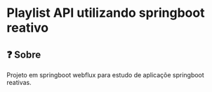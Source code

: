 # Playlist API utilizando springboot reativo

## :question: Sobre

Projeto em springboot webflux para estudo de aplicaçõe springboot reativas. 
